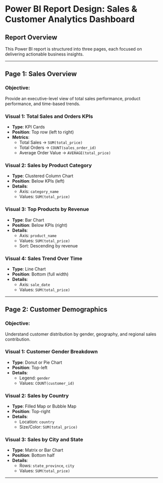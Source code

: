 # Power BI Report Design: Sales & Customer Analytics Dashboard

## Report Overview

This Power BI report is structured into three pages, each focused on delivering actionable business insights.

---

## Page 1: Sales Overview

### Objective:
Provide an executive-level view of total sales performance, product performance, and time-based trends.

### Visual 1: Total Sales and Orders KPIs
- **Type**: KPI Cards  
- **Position**: Top row (left to right)  
- **Metrics**:
  - Total Sales → `SUM(total_price)`
  - Total Orders → `COUNT(sales_order_id)`
  - Average Order Value → `AVERAGE(total_price)`

### Visual 2: Sales by Product Category
- **Type**: Clustered Column Chart  
- **Position**: Below KPIs (left)  
- **Details**:
  - Axis: `category_name`
  - Values: `SUM(total_price)`

### Visual 3: Top Products by Revenue
- **Type**: Bar Chart  
- **Position**: Below KPIs (right)  
- **Details**:
  - Axis: `product_name`
  - Values: `SUM(total_price)`
  - Sort: Descending by revenue

### Visual 4: Sales Trend Over Time
- **Type**: Line Chart  
- **Position**: Bottom (full width)  
- **Details**:
  - Axis: `sale_date`
  - Values: `SUM(total_price)`

---

## Page 2: Customer Demographics

### Objective:
Understand customer distribution by gender, geography, and regional sales contribution.

### Visual 1: Customer Gender Breakdown
- **Type**: Donut or Pie Chart  
- **Position**: Top-left  
- **Details**:
  - Legend: `gender`
  - Values: `COUNT(customer_id)`

### Visual 2: Sales by Country
- **Type**: Filled Map or Bubble Map  
- **Position**: Top-right  
- **Details**:
  - Location: `country`
  - Size/Color: `SUM(total_price)`

### Visual 3: Sales by City and State
- **Type**: Matrix or Bar Chart  
- **Position**: Bottom half  
- **Details**:
  - Rows: `state_province`, `city`
  - Values: `SUM(total_price)`

---

